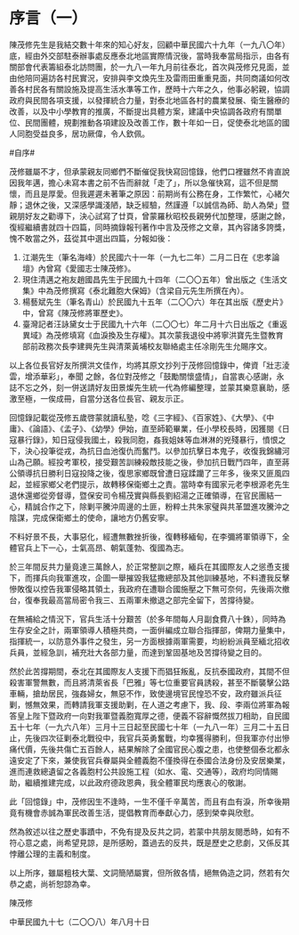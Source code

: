# 序言（一）

陳茂修先生是我結交數十年來的知心好友，回顧中華民國六十九年（一九八〇年）底，經由外交部駐泰辦事處反應泰北地區實際情況後，當時我奉當局指示，由各有關部會代表籌組泰北訪問團，於一九八一年九月前往泰北，首次與茂修兄見面，並由他陪同遍訪各村民實況，安排與李文煥先生及雷雨田重重見面，共同商議如何改善各村民各有關設施及提高生活水準等工作，歷時十六年之久，他事必躬親，協調政府與民間各項支援，以發揮統合力量，對泰北地區各村的農業發展、衛生醫療的改善，以及中小學教育的推廣，不斷提出具體方案，建議中央協調各政府有關單位、民間團體，規劃推動各項建設及改善工作，數十年如一日，促使泰北地區的國人同胞受益良多，居功厥偉，令人欽佩。

#自序#

茂修雖屬不才，但承蒙親友同鄉們不斷催促我快寫回憶錄，他們口裡雖然不肯直說因我年邁，擔心未寫本書之前不告而辭就「走了」，所以急催快寫，這不但是關懷，而且是厚愛。但我遲遲未著筆之原因：前期尚有公務在身，工作繁忙，心緒欠靜；退休之後，又深感學識淺陋，缺乏經驗，然謹遵「以誠信為師、助人為榮」暨親朋好友之勸導下，決心試寫了廿頁，曾蒙羅秋昭校長親勞代加整理，感謝之餘，復經繼續書就四十四篇，同時摘錄報刊著作中言及茂修之文章，其內容諸多誇獎，愧不敢當之外，茲從其中選出四篇，分報如後：

1. 江潮先生（筆名海峰）於民國六十一年（一九七二年）二月二日在《忠孝論壇》內曾寫《愛國志士陳茂修》。
2. 現住清邁之袍友趙國昌先生于民國九十四年（二〇〇五年）曾出版之《生活文集》中為茂修撰寫《泰北難胞大保姆》（含梁自元先生所撰在內）。
3. 楊藝斌先生（筆名青山）於民國九十五年（二〇〇六）年在其出版《歷史片》中，曾寫《陳茂修將軍歷史》。
4. 臺灣記者汪詠黛女士于民國九十六年（二〇〇七）年二月十六日出版之《重返異域》為茂修填寫《血淚換及生存權》。其次蒙我退役中將寧洪寶先生暨教育部前政務次長李建興先生與清萊黃埔校友聯絡處主任凃剛先生允賜序文。

以上各位長官好友所撰洪文佳作，均將其原文抄列于茂修回憶錄中，俾資「壯志淩雲，增添華彩」，奉聞
之餘，各位對茂修之「鼓勵關懷盛情」，自當衷心感謝，永誌不忘之外，刻一併送請好友田景燦先生統一代為修編整理，並蒙其樂意襄助，感激至極，一俟成冊，自當分送各位長官、親友示正。

回憶錄記載從茂修五歲啓蒙就讀私塾，唸《三字經》、《百家姓》、《大學》、《中庸》、《論語》、《孟子》、《幼學》伊始，直至師範畢業，任小學校長時，因獲閱《日寇暴行錄》，知日寇侵我國土，殺我同胞，姦我姐妹等血淋淋的兇殘暴行，憤恨之下，決心投筆從戎，為抗日血池復仇而奮鬥。以參加抗擊日本鬼子，收復我錦繡河山為己願。經投考軍校，接受艱苦訓練殺敵技能之後，參加抗日戰鬥四年，直至蔣公領導抗日勝利日寇投降之後，復思家鄉既曾遭日寇蹂躪了三年多，後來又匪風四起，並經家鄉父老們提示，故轉移保衛鄉土之責。當時幸有國家元老李根源老先生退休還鄉從旁督導，暨保安司令楊茂實與縣長劉紹湯之正確領導，在官民團結一心，精誠合作之下，除剿平騰沖周邊的土匪，粉粹土共朱家璧與共革盟進攻騰沖之陰謀，完成保衛鄉土的使命，讓地方仍舊安寧。

不料好景不長，大事惡化，經遭無數挫折後，復轉移緬甸，在李彌將軍領導下，全體官兵上下一心，士氣高昂、朝氣蓬勃、復國為志。

於三年間反共力量竟達三萬餘人，於正常整訓之際，緬兵在其國際友人之慫恿支援下，而揮兵向我軍進攻，企圖一舉摧毀我猛撒總部及其他訓練基地，不料遭我反擊慘敗復以控告我軍侵略其領土，我政府在遭聯合國施壓之下無可奈何，先後兩次撤台，復奉我最高當局密令我三、五兩軍未撤退之部完全留下，苦撐待變。

在無補給之情況下，官兵生活十分艱苦（於多年間每人月副食費八十銖），同時為生存安全之計，兩軍領導人積極共商，一面倂編成立聯合指揮部，俾期力量集中，指揮統一，以防意外事件之發生，另一方面根據兩軍需要，均紛紛派員至緬北招收兵員，並經急訓，補充壯大各部力量，而達到鞏固基地及苦撐待變之目的。

然於此苦撐期間，泰北在其國際友人支援下而猖狂叛亂，反抗泰國政府，其間不但殺害軍警無數，而且將清萊省長「巴雅」等七位重要官員誘殺，甚至不斷襲擊公路車輛，搶劫居民，強姦婦女，無惡不作，致使邊境官民惶恐不安，政府雖派兵征剿，憾無效果，而轉請我軍支援助剿，在人道之考慮下，我、段、李兩位將軍為報答皇上陛下暨政府一向對我軍暨義胞寬厚之德，便義不容辭慨然拔刀相助，自民國五十七年（一九六八年）三月十三日起至民國七十年（一九八一年）三月二十五日止，先後四次征剿泰北戰役中，我官兵英勇奮戰，均幸獲得勝利，但我軍亦付出慘痛代價，先後共傷亡五百餘人，結果解除了全國官民心腹之患，也使整個泰北都永遠安定了下來，兼使我官兵眷屬與全體義胞不僅換得在泰國合法身份及安居樂業，進而連救總遺留之各義胞村公共設施工程（如水、電、交通等），政府均同情賜助，繼續推建完成，以此政府德政恩典，我全體軍民均應衷心的敬謝。

此「回憶錄」中，茂修因生不逢時，一生不僅千辛萬苦，而且有血有淚，所幸後期竟有機會赤誠為軍民改善生活，提倡教育而奉獻心力，感到榮幸與欣慰。

然為敘述以往之歷史事蹟中，不免有提及反共之詞，若蒙中共朋友閱悉時，如有不符心意之處，尚希望見諒，是所感盼，蓋過去的反共，既是歷史之悲劇，又係反其悖離公理的主義和制度。

以上所序，雖屬粗枝大葉、文詞簡陋屬實，但所敘各情，絕無偽造之詞，然若有欠恭之處，尚祈恕諒為幸。

陳茂修

中華民國九十七（二〇〇八）年八月十日
